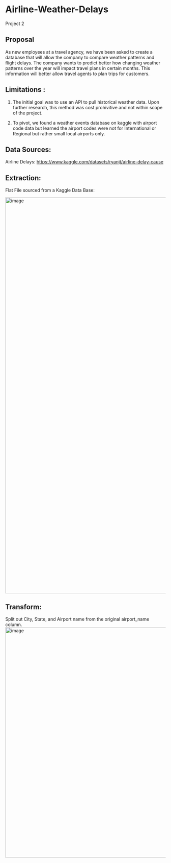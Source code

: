 # Airline-Weather-Delays
Project 2 

## Proposal

As new employees at a travel agency, we have been asked to create a database that will allow the company to compare weather patterns and flight delays. The company wants to predict better how changing weather patterns over the year will impact travel plans in certain months. This information will better allow travel agents to plan trips for customers. 

## Limitations : 

1. The initial goal was to use an API to pull historical weather data. Upon further research, this method was cost prohivitive and not within scope of the project. 

2. To pivot, we found a weather events database on kaggle with airport code data but learned the airport codes were not for International or Regional but rather small local airports only. 


## Data Sources: 

Airline Delays: 
https://www.kaggle.com/datasets/ryanjt/airline-delay-cause

## Extraction: 

Flat File sourced from a Kaggle Data Base: 

<img width="1241" alt="image" src="https://user-images.githubusercontent.com/76061893/209041828-47c8d535-3cb5-4eb1-abd5-e3be466d5a41.png">

## Transform: 

Split out City, State, and Airport name from the original airport_name column. 
<img width="722" alt="image" src="https://user-images.githubusercontent.com/76061893/209042317-0788e66b-65f2-49c9-a324-a5eb69acca70.png">


